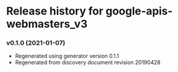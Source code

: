 # Release history for google-apis-webmasters_v3

### v0.1.0 (2021-01-07)

* Regenerated using generator version 0.1.1
* Regenerated from discovery document revision 20190428


